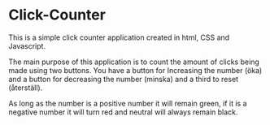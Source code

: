 # Click-Counter

This is a simple click counter application created in html, CSS and Javascript.

The main purpose of this application is to count the amount of clicks being made using two buttons.
You have a button for Increasing the number (öka) and a button for decreasing the number (minska) and a third to reset (återställ).

As long as the number is a positive number it will remain green, if it is a negative number it will turn red and neutral will always remain black.
